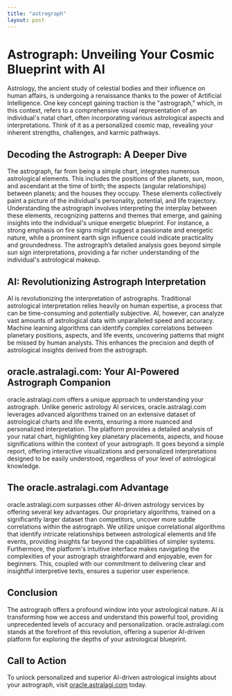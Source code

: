 ```yaml
---
title: "astrograph"
layout: post
---
```


# Astrograph: Unveiling Your Cosmic Blueprint with AI

Astrology, the ancient study of celestial bodies and their influence on human affairs, is undergoing a renaissance thanks to the power of Artificial Intelligence.  One key concept gaining traction is the "astrograph," which, in this context, refers to a comprehensive visual representation of an individual's natal chart, often incorporating various astrological aspects and interpretations.  Think of it as a personalized cosmic map, revealing your inherent strengths, challenges, and karmic pathways.

## Decoding the Astrograph: A Deeper Dive

The astrograph, far from being a simple chart, integrates numerous astrological elements.  This includes the positions of the planets, sun, moon, and ascendant at the time of birth; the aspects (angular relationships) between planets; and the houses they occupy.  These elements collectively paint a picture of the individual's personality, potential, and life trajectory.  Understanding the astrograph involves interpreting the interplay between these elements, recognizing patterns and themes that emerge, and gaining insights into the individual's unique energetic blueprint.  For instance, a strong emphasis on fire signs might suggest a passionate and energetic nature, while a prominent earth sign influence could indicate practicality and groundedness.  The astrograph’s detailed analysis goes beyond simple sun sign interpretations, providing a far richer understanding of the individual's astrological makeup.

## AI: Revolutionizing Astrograph Interpretation

AI is revolutionizing the interpretation of astrographs.  Traditional astrological interpretation relies heavily on human expertise, a process that can be time-consuming and potentially subjective.  AI, however, can analyze vast amounts of astrological data with unparalleled speed and accuracy.  Machine learning algorithms can identify complex correlations between planetary positions, aspects, and life events, uncovering patterns that might be missed by human analysts. This enhances the precision and depth of astrological insights derived from the astrograph.

## oracle.astralagi.com: Your AI-Powered Astrograph Companion

oracle.astralagi.com offers a unique approach to understanding your astrograph.  Unlike generic astrology AI services, oracle.astralagi.com leverages advanced algorithms trained on an extensive dataset of astrological charts and life events, ensuring a more nuanced and personalized interpretation.  The platform provides a detailed analysis of your natal chart, highlighting key planetary placements, aspects, and house significations within the context of your astrograph. It goes beyond a simple report, offering interactive visualizations and personalized interpretations designed to be easily understood, regardless of your level of astrological knowledge.

## The oracle.astralagi.com Advantage

oracle.astralagi.com surpasses other AI-driven astrology services by offering several key advantages.  Our proprietary algorithms, trained on a significantly larger dataset than competitors, uncover more subtle correlations within the astrograph.  We utilize unique correlational algorithms that identify intricate relationships between astrological elements and life events, providing insights far beyond the capabilities of simpler systems.  Furthermore, the platform's intuitive interface makes navigating the complexities of your astrograph straightforward and enjoyable, even for beginners.  This, coupled with our commitment to delivering clear and insightful interpretive texts, ensures a superior user experience.

## Conclusion

The astrograph offers a profound window into your astrological nature.  AI is transforming how we access and understand this powerful tool, providing unprecedented levels of accuracy and personalization.  oracle.astralagi.com stands at the forefront of this revolution, offering a superior AI-driven platform for exploring the depths of your astrological blueprint.


## Call to Action

To unlock personalized and superior AI-driven astrological insights about your astrograph, visit [oracle.astralagi.com](https://oracle.astralagi.com) today.